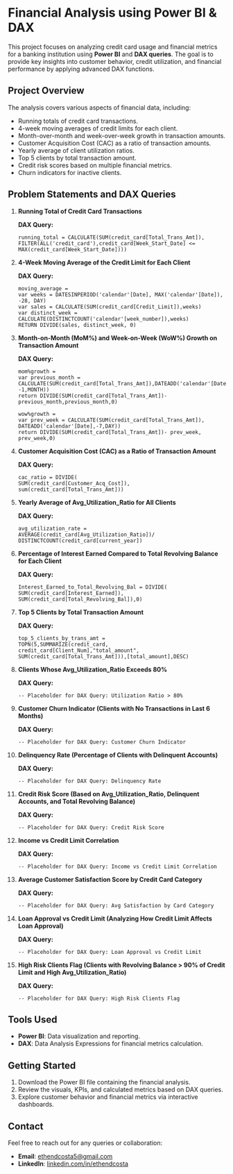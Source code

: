 # Financial Analysis using Power BI & DAX

This project focuses on analyzing credit card usage and financial metrics for a banking institution using **Power BI** and **DAX queries**. The goal is to provide key insights into customer behavior, credit utilization, and financial performance by applying advanced DAX functions.

## Project Overview

The analysis covers various aspects of financial data, including:

- Running totals of credit card transactions.
- 4-week moving averages of credit limits for each client.
- Month-over-month and week-over-week growth in transaction amounts.
- Customer Acquisition Cost (CAC) as a ratio of transaction amounts.
- Yearly average of client utilization ratios.
- Top 5 clients by total transaction amount.
- Credit risk scores based on multiple financial metrics.
- Churn indicators for inactive clients.

## Problem Statements and DAX Queries

1. **Running Total of Credit Card Transactions**

    **DAX Query:**
    ```DAX
    running_total = CALCULATE(SUM(credit_card[Total_Trans_Amt]),
    FILTER(ALL('credit_card'),credit_card[Week_Start_Date] <= MAX(credit_card[Week_Start_Date])))
    ```

2. **4-Week Moving Average of the Credit Limit for Each Client**

    **DAX Query:**
    ```DAX
    moving_average =
    var weeks = DATESINPERIOD('calendar'[Date], MAX('calendar'[Date]), -28, DAY)
    var sales = CALCULATE(SUM(credit_card[Credit_Limit]),weeks)
    var distinct_week = CALCULATE(DISTINCTCOUNT('calendar'[week_number]),weeks)
    RETURN DIVIDE(sales, distinct_week, 0)
    ```

3. **Month-on-Month (MoM%) and Week-on-Week (WoW%) Growth on Transaction Amount**

    **DAX Query:**
    ```DAX
    mom%growth =
    var previous_month = CALCULATE(SUM(credit_card[Total_Trans_Amt]),DATEADD('calendar'[Date], -1,MONTH))
    return DIVIDE(SUM(credit_card[Total_Trans_Amt])-previous_month,previous_month,0)

    wow%growth =
    var prev_week = CALCULATE(SUM(credit_card[Total_Trans_Amt]), DATEADD('calendar'[Date],-7,DAY))
    return DIVIDE(SUM(credit_card[Total_Trans_Amt])- prev_week, prev_week,0)
    ```

4. **Customer Acquisition Cost (CAC) as a Ratio of Transaction Amount**

    **DAX Query:**
    ```DAX
    cac_ratio = DIVIDE(
    SUM(credit_card[Customer_Acq_Cost]),
    sum(credit_card[Total_Trans_Amt])) 
    ```

5. **Yearly Average of Avg_Utilization_Ratio for All Clients**

    **DAX Query:**
    ```DAX
    avg_utilization_rate =
    AVERAGE(credit_card[Avg_Utilization_Ratio])/
    DISTINCTCOUNT(credit_card[current_year])
    ```

6. **Percentage of Interest Earned Compared to Total Revolving Balance for Each Client**

    **DAX Query:**
    ```DAX
    Interest_Earned_to_Total_Revolving_Bal = DIVIDE(
    SUM(credit_card[Interest_Earned]),
    SUM(credit_card[Total_Revolving_Bal]),0)
    ```

7. **Top 5 Clients by Total Transaction Amount**

    **DAX Query:**
    ```DAX
    top_5_clients_by_trans_amt =
    TOPN(5,SUMMARIZE(credit_card, credit_card[Client_Num],"total_amount", SUM(credit_card[Total_Trans_Amt])),[total_amount],DESC)
    ```

8. **Clients Whose Avg_Utilization_Ratio Exceeds 80%**

    **DAX Query:**
    ```DAX
    -- Placeholder for DAX Query: Utilization Ratio > 80%
    ```

9. **Customer Churn Indicator (Clients with No Transactions in Last 6 Months)**

    **DAX Query:**
    ```DAX
    -- Placeholder for DAX Query: Customer Churn Indicator
    ```

10. **Delinquency Rate (Percentage of Clients with Delinquent Accounts)**

    **DAX Query:**
    ```DAX
    -- Placeholder for DAX Query: Delinquency Rate
    ```

11. **Credit Risk Score (Based on Avg_Utilization_Ratio, Delinquent Accounts, and Total Revolving Balance)**

    **DAX Query:**
    ```DAX
    -- Placeholder for DAX Query: Credit Risk Score
    ```

12. **Income vs Credit Limit Correlation**

    **DAX Query:**
    ```DAX
    -- Placeholder for DAX Query: Income vs Credit Limit Correlation
    ```

13. **Average Customer Satisfaction Score by Credit Card Category**

    **DAX Query:**
    ```DAX
    -- Placeholder for DAX Query: Avg Satisfaction by Card Category
    ```

14. **Loan Approval vs Credit Limit (Analyzing How Credit Limit Affects Loan Approval)**

    **DAX Query:**
    ```DAX
    -- Placeholder for DAX Query: Loan Approval vs Credit Limit
    ```

15. **High Risk Clients Flag (Clients with Revolving Balance > 90% of Credit Limit and High Avg_Utilization_Ratio)**

    **DAX Query:**
    ```DAX
    -- Placeholder for DAX Query: High Risk Clients Flag
    ```

## Tools Used

- **Power BI**: Data visualization and reporting.
- **DAX**: Data Analysis Expressions for financial metrics calculation.

## Getting Started

1. Download the Power BI file containing the financial analysis.
2. Review the visuals, KPIs, and calculated metrics based on DAX queries.
3. Explore customer behavior and financial metrics via interactive dashboards.

## Contact

Feel free to reach out for any queries or collaboration:

- **Email**: ethendcosta5@gmail.com
- **LinkedIn**: [linkedin.com/in/ethendcosta](http://linkedin.com/in/ethendcosta)
